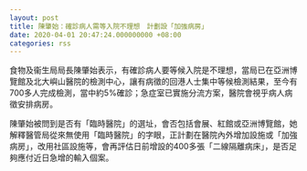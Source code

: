 ```yaml
---
layout: post
title: 陳肇始：確診病人需等入院不理想　計劃設「加強病房」
date: 2020-04-01 20:47:24.000000000 +08:00
categories: rss
---
```


食物及衞生局局長陳肇始表示，有確診病人要等候入院是不理想，當局已在亞洲博覽館及北大嶼山醫院的檢測中心，讓有病徵的回港人士集中等候檢測結果，至今有700多人完成檢測，當中約5%確診；急症室已實施分流方案，醫院會視乎病人病徵安排病房。

陳肇始被問到是否有「臨時醫院」的選址，會否包括會展、紅館或亞洲博覽館，她解釋醫管局從來無使用「臨時醫院」的字眼，正計劃在醫院內外增加設施或「加強病房」，改用社區設施等，會再評估日前增設的400多張「二線隔離病床」，是否足夠應付近日急增的輸入個案。
